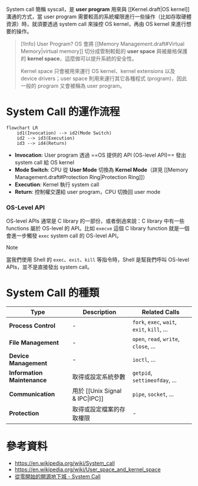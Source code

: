 System call 簡稱 syscall，是 **user program** 用來與 [[Kernel.draft|OS kernel]] 溝通的方式，當 user program 需要較高的系統權限進行一些操作（比如存取硬體資源）時，就須要透過 system call 來操控 OS kernel，再由 OS kernel 來進行想要的操作。

>[!Info] User Program?
>OS 會將 [[Memory Management.draft#Virtual Memory|virtual memory]] 切分成管制較鬆的 **user space** 與被嚴格保護的 **kernel space**，這麼做可以提升系統的安全性。
>
>Kernel space 只會被用來運行 OS kernel、kernel extensions 以及 device drivers；user space 則用來運行其它各種程式 (program)，因此一般的 program 又會被稱為 user program。

# System Call 的運作流程

```mermaid
flowchart LR
    id1(Invocation) --> id2(Mode Switch)
    id2 --> id3(Execution)
    id3 --> id4(Return)
```

- **Invocation**: User program 透過 ==OS 提供的 API (OS-level API)== 發出 system call 給 OS kernel
- **Mode Switch**: CPU 從 **User Mode** 切換為 **Kernel Mode**（詳見 [[Memory Management.draft#Protection Ring|Protection Ring]]）
- **Execution**: Kernel 執行 system call
- **Return**: 控制權交還給 user program，CPU 切換回 user mode

### OS-Level API

OS-level APIs 通常是 C library 的一部份，或者倒過來說：C library 中有一些 functions 屬於 OS-level 的 API。比如 `execve` 這個 C library function 就是一個會進一步觸發 `exec` system call 的 OS-level API。

>[!Note]
>當我們使用 Shell 的 `exec`、`exit`、`kill` 等指令時，Shell 是幫我們呼叫 OS-level APIs，並不是直接發出 system call。

# System Call 的種類

|Type|Description|Related Calls|
|---|---|---|
|**Process Control**|-|`fork`, `exec`, `wait`, `exit`, `kill`, ...|
|**File Management**|-|`open`, `read`, `write`, `close`, ...|
|**Device Management**|-|`ioctl`, ...|
|**Information Maintenance**|取得或設定系統參數|`getpid`, `settimeofday`, ...|
|**Communication**|用於 [[Unix Signal & IPC\|IPC]]|`pipe`, `socket`, ...|
|**Protection**|取得或設定檔案的存取權限|-|

# 參考資料

- <https://en.wikipedia.org/wiki/System_call>
- <https://en.wikipedia.org/wiki/User_space_and_kernel_space>
- [從零開始的開源地下城 - System Call](https://hackmd.io/@combo-tw/BJPoAcqQS)
